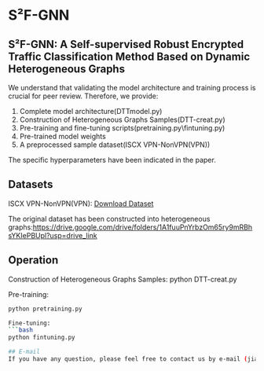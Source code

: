 # S²F-GNN
## S²F-GNN: A Self-supervised Robust Encrypted Traffic Classification Method Based on Dynamic Heterogeneous Graphs

We understand that validating the model architecture and training process is crucial for peer review.
Therefore, we provide:
1. Complete model architecture(DTTmodel.py)
2. Construction of Heterogeneous Graphs Samples(DTT-creat.py)
3. Pre-training and fine-tuning scripts(pretraining.py\fintuning.py)
4. Pre-trained model weights
5. A preprocessed sample dataset(ISCX VPN-NonVPN(VPN))

The specific hyperparameters have been indicated in the paper.
## Datasets
ISCX VPN-NonVPN(VPN): 
[Download Dataset](https://www.unb.ca/cic/datasets/vpn.html)

The original dataset has been constructed into heterogeneous graphs:https://drive.google.com/drive/folders/1A1fuuPnYrbzOm65ry9mRBhsYKIePBUpl?usp=drive_link

## Operation
Construction of Heterogeneous Graphs Samples: python DTT-creat.py

Pre-training: 
```bash
python pretraining.py

Fine-tuning: 
```bash
python fintuning.py

## E-mail
If you have any question, please feel free to contact us by e-mail (jiangtaozhai@nuist.edu.cn).
